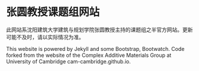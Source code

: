 # 张圆教授课题组网站

此网站系沈阳建筑大学建筑与规划学院张圆教授主持的课题组之半官方网站。更新可能不及时，请以实际情况为准。

This website is powered by Jekyll and some Bootstrap, Bootwatch. Code forked from the website of the Complex Additive Materials Group at University of Cambridge cam-cambridge.github.io.
